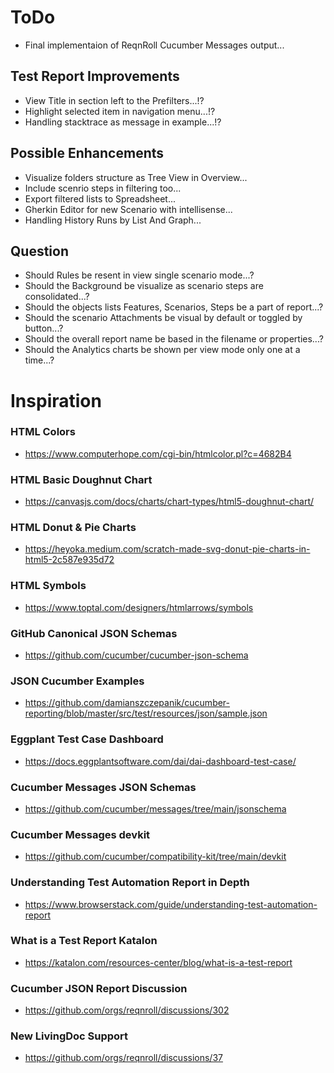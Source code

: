 # ToDo
* Final implementaion of ReqnRoll Cucumber Messages output...

## Test Report Improvements
* View Title in section left to the Prefilters...!?
* Highlight selected item in navigation menu...!?
* Handling stacktrace as message in example...!?

## Possible Enhancements
* Visualize folders structure as Tree View in Overview...
* Include scenrio steps in filtering too...
* Export filtered lists to Spreadsheet... 
* Gherkin Editor for new Scenario with intellisense...
* Handling History Runs by List And Graph...

## Question
* Should Rules be resent in view single scenario mode...?
* Should the Background be visualize as scenario steps are consolidated...?
* Should the objects lists Features, Scenarios, Steps be a part of report...?
* Should the scenario Attachments be visual by default or toggled by button...?
* Should the overall report name be based in the filename or properties...?
* Should the Analytics charts be shown per view mode only one at a time...?
 
# Inspiration

### HTML Colors
* https://www.computerhope.com/cgi-bin/htmlcolor.pl?c=4682B4

### HTML Basic Doughnut Chart
* https://canvasjs.com/docs/charts/chart-types/html5-doughnut-chart/

### HTML Donut & Pie Charts
* https://heyoka.medium.com/scratch-made-svg-donut-pie-charts-in-html5-2c587e935d72

### HTML Symbols
* https://www.toptal.com/designers/htmlarrows/symbols

### GitHub Canonical JSON Schemas
* https://github.com/cucumber/cucumber-json-schema

### JSON Cucumber Examples
* https://github.com/damianszczepanik/cucumber-reporting/blob/master/src/test/resources/json/sample.json

### Eggplant Test Case Dashboard
* https://docs.eggplantsoftware.com/dai/dai-dashboard-test-case/

### Cucumber Messages JSON Schemas
* https://github.com/cucumber/messages/tree/main/jsonschema

### Cucumber Messages devkit
* https://github.com/cucumber/compatibility-kit/tree/main/devkit

### Understanding Test Automation Report in Depth
* https://www.browserstack.com/guide/understanding-test-automation-report 

### What is a Test Report Katalon
* https://katalon.com/resources-center/blog/what-is-a-test-report

### Cucumber JSON Report Discussion
* https://github.com/orgs/reqnroll/discussions/302

### New LivingDoc Support
* https://github.com/orgs/reqnroll/discussions/37


